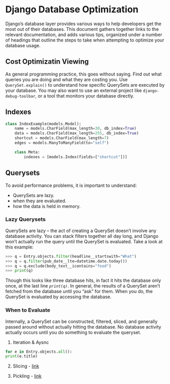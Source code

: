 <link href="https://maxcdn.bootstrapcdn.com/bootstrap/3.3.6/css/bootstrap.min.css" rel="stylesheet"/>

# Django Database Optimization

Django’s database layer provides various ways to help developers get the most out of their databases. This document gathers together links to the relevant documentation, and adds various tips, organized under a number of headings that outline the steps to take when attempting to optimize your database usage.

## Cost Optimizatin Viewing

As general programming practice, this goes without saying. Find out what queries you are doing and what they are costing you. Use `QuerySet.explain()` to understand how specific QuerySets are executed by your database. You may also want to use an external project like `django-debug-toolbar`, or a tool that monitors your database directly.

## Indexes

```python
class IndexExample(models.Model):
    name = models.CharField(max_length=30, db_index=True)
    data = models.CharField(max_length=255, db_index=True)
    shortcut = models.CharField(max_length=7)
    edges = models.ManyToManyField(to="self")

    class Meta:
        indexes = [models.Index(fields=["shortcut"])]
```

## Querysets

To avoid performance problems, it is important to understand:

- QuerySets are lazy.
- when they are evaluated.
- how the data is held in memory.

### Lazy Querysets

QuerySets are lazy – the act of creating a QuerySet doesn’t involve any database activity. You can stack filters together all day long, and Django won’t actually run the query until the QuerySet is evaluated. Take a look at this example:

```python
>>> q = Entry.objects.filter(headline__startswith="What")
>>> q = q.filter(pub_date__lte=datetime.date.today())
>>> q = q.exclude(body_text__icontains="food")
>>> print(q)
```

Though this looks like three database hits, in fact it hits the database only once, at the last line *`print(q)`*. In general, the results of a QuerySet aren’t fetched from the database until you “ask” for them. When you do, the QuerySet is evaluated by accessing the database.

### When to Evaluate

Internally, a QuerySet can be constructed, filtered, sliced, and generally passed around without actually hitting the database. No database activity actually occurs until you do something to evaluate the queryset.

1. Iteration & Aysnc

```python
for e in Entry.objects.all():
print(e.title)
```

2. Slicing - [link](/42%20Queryset%20Api%20Reference.md)

3. Pickling - [link](/42%20Queryset%20Api%20Reference.md)
